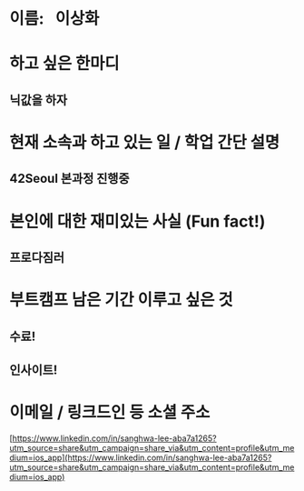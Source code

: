 # 이름:   이상화
# 하고 싶은 한마디
## 닉값을 하자
# 현재 소속과 하고 있는 일 / 학업 간단 설명 
## 42Seoul 본과정 진행중
# 본인에 대한 재미있는 사실 (Fun fact!)
## 프로다짐러
# 부트캠프 남은 기간 이루고 싶은 것
## 수료!
## 인사이트!
# 이메일 / 링크드인 등 소셜 주소
[https://www.linkedin.com/in/sanghwa-lee-aba7a1265?utm_source=share&utm_campaign=share_via&utm_content=profile&utm_medium=ios_app](https://www.linkedin.com/in/sanghwa-lee-aba7a1265?utm_source=share&utm_campaign=share_via&utm_content=profile&utm_medium=ios_app)
